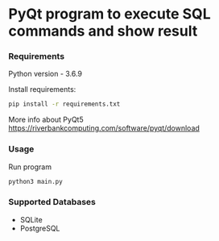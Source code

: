 # PyQt program to execute SQL commands and show result

### Requirements
Python version - 3.6.9

Install requirements:
```bash
pip install -r requirements.txt
```
More info about PyQt5
https://riverbankcomputing.com/software/pyqt/download


### Usage

Run program

```bash
python3 main.py
```

### Supported Databases

* SQLite
* PostgreSQL